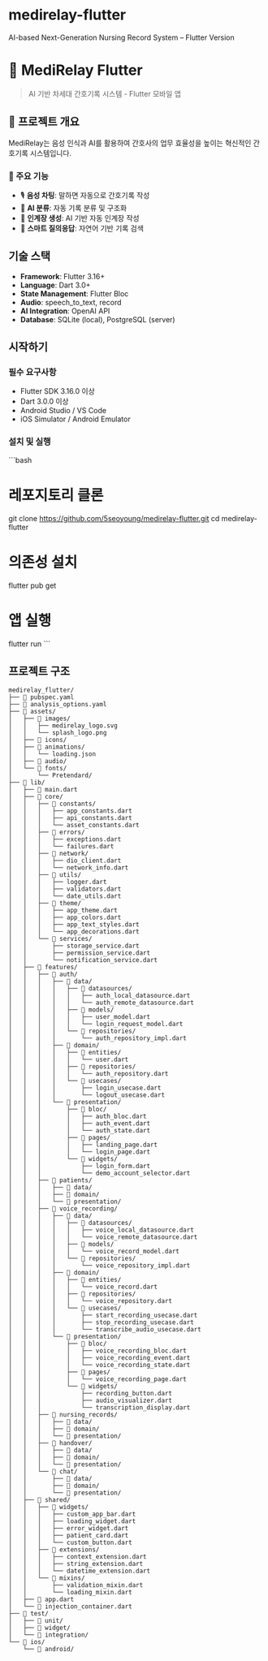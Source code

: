 # medirelay-flutter
AI-based Next-Generation Nursing Record System – Flutter Version

# 🏥 MediRelay Flutter

> AI 기반 차세대 간호기록 시스템 - Flutter 모바일 앱

## 📱 프로젝트 개요

MediRelay는 음성 인식과 AI를 활용하여 간호사의 업무 효율성을 높이는 혁신적인 간호기록 시스템입니다.

### 🎯 주요 기능
- 🎙️ **음성 차팅**: 말하면 자동으로 간호기록 작성
- 🤖 **AI 분류**: 자동 기록 분류 및 구조화
- 📝 **인계장 생성**: AI 기반 자동 인계장 작성
- 💬 **스마트 질의응답**: 자연어 기반 기록 검색

## 기술 스택

- **Framework**: Flutter 3.16+
- **Language**: Dart 3.0+
- **State Management**: Flutter Bloc
- **Audio**: speech_to_text, record
- **AI Integration**: OpenAI API
- **Database**: SQLite (local), PostgreSQL (server)

## 시작하기

### 필수 요구사항
- Flutter SDK 3.16.0 이상
- Dart 3.0.0 이상
- Android Studio / VS Code
- iOS Simulator / Android Emulator

### 설치 및 실행
\`\`\`bash
# 레포지토리 클론
git clone https://github.com/5seoyoung/medirelay-flutter.git
cd medirelay-flutter

# 의존성 설치
flutter pub get

# 앱 실행
flutter run
\`\`\`

## 프로젝트 구조

```
medirelay_flutter/
├── 📄 pubspec.yaml
├── 📄 analysis_options.yaml
├── 📁 assets/
│   ├── 📁 images/
│   │   ├── medirelay_logo.svg
│   │   └── splash_logo.png
│   ├── 📁 icons/
│   ├── 📁 animations/
│   │   └── loading.json
│   ├── 📁 audio/
│   └── 📁 fonts/
│       └── Pretendard/
├── 📁 lib/
│   ├── 📄 main.dart
│   ├── 📁 core/
│   │   ├── 📁 constants/
│   │   │   ├── app_constants.dart
│   │   │   ├── api_constants.dart
│   │   │   └── asset_constants.dart
│   │   ├── 📁 errors/
│   │   │   ├── exceptions.dart
│   │   │   └── failures.dart
│   │   ├── 📁 network/
│   │   │   ├── dio_client.dart
│   │   │   └── network_info.dart
│   │   ├── 📁 utils/
│   │   │   ├── logger.dart
│   │   │   ├── validators.dart
│   │   │   └── date_utils.dart
│   │   ├── 📁 theme/
│   │   │   ├── app_theme.dart
│   │   │   ├── app_colors.dart
│   │   │   ├── app_text_styles.dart
│   │   │   └── app_decorations.dart
│   │   └── 📁 services/
│   │       ├── storage_service.dart
│   │       ├── permission_service.dart
│   │       └── notification_service.dart
│   ├── 📁 features/
│   │   ├── 📁 auth/
│   │   │   ├── 📁 data/
│   │   │   │   ├── 📁 datasources/
│   │   │   │   │   ├── auth_local_datasource.dart
│   │   │   │   │   └── auth_remote_datasource.dart
│   │   │   │   ├── 📁 models/
│   │   │   │   │   ├── user_model.dart
│   │   │   │   │   └── login_request_model.dart
│   │   │   │   └── 📁 repositories/
│   │   │   │       └── auth_repository_impl.dart
│   │   │   ├── 📁 domain/
│   │   │   │   ├── 📁 entities/
│   │   │   │   │   └── user.dart
│   │   │   │   ├── 📁 repositories/
│   │   │   │   │   └── auth_repository.dart
│   │   │   │   └── 📁 usecases/
│   │   │   │       ├── login_usecase.dart
│   │   │   │       └── logout_usecase.dart
│   │   │   └── 📁 presentation/
│   │   │       ├── 📁 bloc/
│   │   │       │   ├── auth_bloc.dart
│   │   │       │   ├── auth_event.dart
│   │   │       │   └── auth_state.dart
│   │   │       ├── 📁 pages/
│   │   │       │   ├── landing_page.dart
│   │   │       │   └── login_page.dart
│   │   │       └── 📁 widgets/
│   │   │           ├── login_form.dart
│   │   │           └── demo_account_selector.dart
│   │   ├── 📁 patients/
│   │   │   ├── 📁 data/
│   │   │   ├── 📁 domain/
│   │   │   └── 📁 presentation/
│   │   ├── 📁 voice_recording/
│   │   │   ├── 📁 data/
│   │   │   │   ├── 📁 datasources/
│   │   │   │   │   ├── voice_local_datasource.dart
│   │   │   │   │   └── voice_remote_datasource.dart
│   │   │   │   ├── 📁 models/
│   │   │   │   │   └── voice_record_model.dart
│   │   │   │   └── 📁 repositories/
│   │   │   │       └── voice_repository_impl.dart
│   │   │   ├── 📁 domain/
│   │   │   │   ├── 📁 entities/
│   │   │   │   │   └── voice_record.dart
│   │   │   │   ├── 📁 repositories/
│   │   │   │   │   └── voice_repository.dart
│   │   │   │   └── 📁 usecases/
│   │   │   │       ├── start_recording_usecase.dart
│   │   │   │       ├── stop_recording_usecase.dart
│   │   │   │       └── transcribe_audio_usecase.dart
│   │   │   └── 📁 presentation/
│   │   │       ├── 📁 bloc/
│   │   │       │   ├── voice_recording_bloc.dart
│   │   │       │   ├── voice_recording_event.dart
│   │   │       │   └── voice_recording_state.dart
│   │   │       ├── 📁 pages/
│   │   │       │   └── voice_recording_page.dart
│   │   │       └── 📁 widgets/
│   │   │           ├── recording_button.dart
│   │   │           ├── audio_visualizer.dart
│   │   │           └── transcription_display.dart
│   │   ├── 📁 nursing_records/
│   │   │   ├── 📁 data/
│   │   │   ├── 📁 domain/
│   │   │   └── 📁 presentation/
│   │   ├── 📁 handover/
│   │   │   ├── 📁 data/
│   │   │   ├── 📁 domain/
│   │   │   └── 📁 presentation/
│   │   └── 📁 chat/
│   │       ├── 📁 data/
│   │       ├── 📁 domain/
│   │       └── 📁 presentation/
│   ├── 📁 shared/
│   │   ├── 📁 widgets/
│   │   │   ├── custom_app_bar.dart
│   │   │   ├── loading_widget.dart
│   │   │   ├── error_widget.dart
│   │   │   ├── patient_card.dart
│   │   │   └── custom_button.dart
│   │   ├── 📁 extensions/
│   │   │   ├── context_extension.dart
│   │   │   ├── string_extension.dart
│   │   │   └── datetime_extension.dart
│   │   └── 📁 mixins/
│   │       ├── validation_mixin.dart
│   │       └── loading_mixin.dart
│   ├── 📄 app.dart
│   └── 📄 injection_container.dart
├── 📁 test/
│   ├── 📁 unit/
│   ├── 📁 widget/
│   └── 📁 integration/
└── 📁 ios/
    └── 📁 android/



